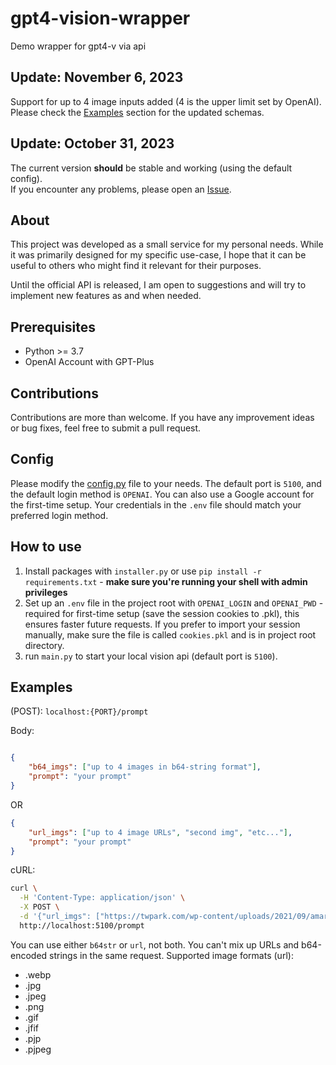 # gpt4-vision-wrapper

Demo wrapper for gpt4-v via api

## Update: November 6, 2023

Support for up to 4 image inputs added (4 is the upper limit set by OpenAI). Please check the [Examples](#examples) section for the updated schemas.

## Update: October 31, 2023

The current version **should** be stable and working (using the default config).  
If you encounter any problems, please open an [Issue](https://github.com/teavver/gpt4-vision-api-wrapper/issues).

## About

This project was developed as a small service for my personal needs. While it was primarily designed for my specific use-case, I hope that it can be useful to others who might find it relevant for their purposes.

Until the official API is released, I am open to suggestions and will try to implement new features as and when needed.

## Prerequisites

- Python >= 3.7
- OpenAI Account with GPT-Plus

## Contributions

Contributions are more than welcome. If you have any improvement ideas or bug fixes, feel free to submit a pull request.

## Config

Please modify the [config.py](https://github.com/teavver/gpt-4-vision-api-wrapper/blob/main/config.py) file to your needs. The default port is `5100`, and the default login method is `OPENAI`. You can also use a Google account for the first-time setup. Your credentials in the `.env` file should match your preferred login method.

## How to use

1) Install packages with `installer.py` or use `pip install -r requirements.txt` - **make sure you're running your shell with admin privileges**
2) Set up an `.env` file in the project root with `OPENAI_LOGIN` and `OPENAI_PWD` - required for first-time setup (save the session cookies to .pkl), this ensures faster future requests. If you prefer to import your session manually, make sure the file is called `cookies.pkl` and is in project root directory.
3) run `main.py` to start your local vision api (default port is `5100`).

## Examples

(POST): `localhost:{PORT}/prompt`

Body:

```json

{
    "b64_imgs": ["up to 4 images in b64-string format"],
    "prompt": "your prompt"
}

```

OR

```json
{
    "url_imgs": ["up to 4 image URLs", "second img", "etc..."],
    "prompt": "your prompt"
}
```

cURL:

```bash
curl \
  -H 'Content-Type: application/json' \
  -X POST \
  -d '{"url_imgs": ["https://twpark.com/wp-content/uploads/2021/09/amara-1.jpeg"], "prompt": "Describe this image"}' \
  http://localhost:5100/prompt
```

You can use either `b64str` or `url`, not both. You can't mix up URLs and b64-encoded strings in the same request. Supported image formats (url):
- .webp
- .jpg
- .jpeg
- .png
- .gif
- .jfif
- .pjp
- .pjpeg